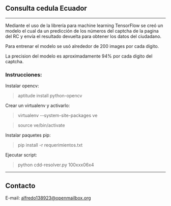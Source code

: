 ## Consulta cedula Ecuador
------------
Mediante el uso de la librería para machine learning TensorFlow se creó un modelo el cual da un predicción 
de los números del captcha de la pagina del RC y envía el resultado devuelta para obtener los datos del ciudadano.

Para entrenar el modelo se usó alrededor de 200 images por cada digito.

La precision del modelo es aproximadamente 94% por cada digito del captcha.

### Instrucciones:
Instalar opencv:
> aptitude install python-opencv
  
Crear un virtualenv y activarlo:
> virtualenv --system-site-packages ve 

> source ve/bin/activate

Instalar paquetes pip:
> pip install -r requerimientos.txt

Ejecutar script:
> python cdd-resolver.py 100xxx06x4

------------
## Contacto

E-mail: alfredo138923@openmailbox.org
